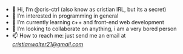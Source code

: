 - 👋 Hi, I’m @cris-ctrl (also know as cristian IRL, but its a secret)
- 👀 I’m interested in programming in general
- 🌱 I’m currently learning c++ and front-end web development
- 💞️ I’m looking to collaborate on anything, i am a very bored person
- 📫 How to reach me: just send me an email at <i>cristianwalter21@gmail.com</i>

<!---
cris-ctrl/cris-ctrl is a ✨ special ✨ repository because its `README.md` (this file) appears on your GitHub profile.
You can click the Preview link to take a look at your changes.
--->
